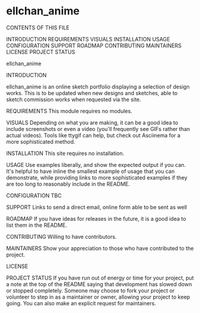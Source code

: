 # ellchan_anime

CONTENTS OF THIS FILE

INTRODUCTION
REQUIREMENTS
VISUALS
INSTALLATION
USAGE
CONFIGURATION
SUPPORT
ROADMAP
CONTRIBUTING
MAINTAINERS
LICENSE
PROJECT STATUS

ellchan_anime

INTRODUCTION

ellchan_anime is an online sketch portfolio displaying a selection of design works.  This is to be updated when new designs and sketches, able to sketch commission works when requested via the site.    

REQUIREMENTS
This module requires no modules.

VISUALS
Depending on what you are making, it can be a good idea to include screenshots or even a video (you'll frequently see GIFs rather than actual videos). Tools like ttygif can help, but check out Asciinema for a more sophisticated method.

INSTALLATION
This site requires no installation.

USAGE
Use examples liberally, and show the expected output if you can. It's helpful to have inline the smallest example of usage that you can demonstrate, while providing links to more sophisticated examples if they are too long to reasonably include in the README.

CONFIGURATION
TBC

SUPPORT
Links to send a direct email, online form able to be sent as well

ROADMAP
If you have ideas for releases in the future, it is a good idea to list them in the README.

CONTRIBUTING
Willing to have contributors.

MAINTAINERS
Show your appreciation to those who have contributed to the project.

LICENSE

PROJECT STATUS
If you have run out of energy or time for your project, put a note at the top of the README saying that development has slowed down or stopped completely. Someone may choose to fork your project or volunteer to step in as a maintainer or owner, allowing your project to keep going. You can also make an explicit request for maintainers.
